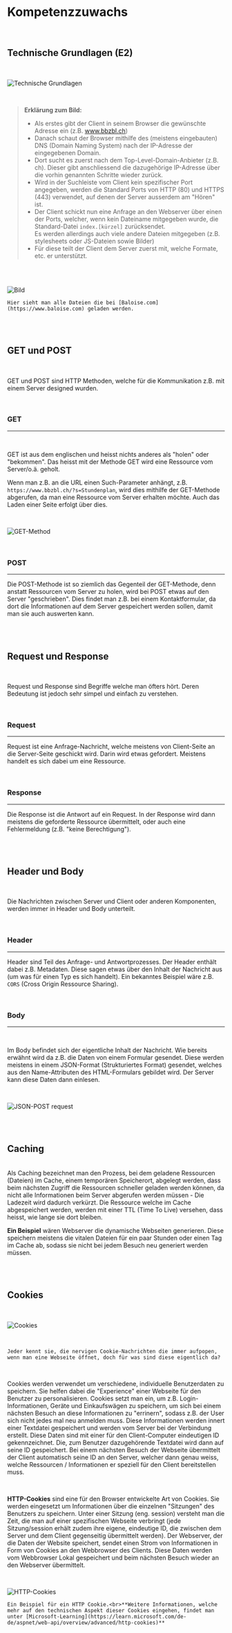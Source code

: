 # Kompetenzzuwachs


<br>


## Technische Grundlagen (E2)
<br>

![Technische Grundlagen](/Sonstiges/imgs/TechnischeGrundlagen.jpg)

<br>

> **Erklärung zum Bild:** <br>
> - Als erstes gibt der Client in seinem Browser die  gewünschte Adresse ein (z.B. www.bbzbl.ch)
> - Danach schaut der Browser mithilfe des (meistens eingebauten) DNS (Domain Naming System) nach der IP-Adresse der eingegebenen Domain.
> - Dort sucht es zuerst nach dem Top-Level-Domain-Anbieter (z.B. ch). Dieser gibt anschliessend die dazugehörige IP-Adresse über die vorhin genannten Schritte wieder zurück.
> - Wird in der Suchleiste vom Client kein spezifischer Port angegeben, werden die Standard Ports von HTTP (80) und HTTPS (443) verwendet, auf denen der Server ausserdem am "Hören" ist.
> - Der Client schickt nun eine Anfrage an den Webserver über einen der Ports, welcher, wenn kein Dateiname mitgegeben wurde, die Standard-Datei ``index.[kürzel]`` zurücksendet.  
Es werden allerdings auch viele andere Dateien mitgegeben (z.B. stylesheets oder JS-Dateien sowie Bilder)
> - Für diese teilt der Client dem Server zuerst mit, welche Formate, etc. er unterstützt.

<br>
<br>

![Bild](/Sonstiges/imgs/baloisecom.png)
<br>

    Hier sieht man alle Dateien die bei [Baloise.com](https://www.baloise.com) geladen werden.



<br><br>

## GET und POST

<br>

GET und POST sind HTTP Methoden, welche für die Kommunikation z.B. mit einem Server designed wurden.

<br>

### GET
<hr>

<br>

GET ist aus dem englischen und heisst nichts anderes als "holen" oder "bekommen".
Das heisst mit der Methode GET wird eine Ressource vom Server/o.ä. geholt.
<br>
    
Wenn man z.B. an die URL einen Such-Parameter anhängt, z.B. ``https://www.bbzbl.ch/?s=Stundenplan``, wird dies mithilfe der GET-Methode abgerufen, da man eine Ressource vom Server erhalten möchte. Auch das Laden einer Seite erfolgt über dies.

<br>

![GET-Method](/Sonstiges/imgs/requesttype.png)


<br>

### POST
<hr>

Die POST-Methode ist so ziemlich das Gegenteil der GET-Methode, denn anstatt Ressourcen vom Server zu holen, wird bei POST etwas auf den Server "geschrieben". Dies findet man z.B. bei einem Kontaktformular, da dort die Informationen auf dem Server gespeichert werden sollen, damit man sie auch auswerten kann.


<br>
<br>

## Request und Response

<br>

Request und Response sind Begriffe welche man öfters hört. Deren Bedeutung ist jedoch sehr simpel und einfach zu verstehen.

<br>

### Request
<hr>

Request ist eine Anfrage-Nachricht, welche meistens von Client-Seite an die Server-Seite geschickt wird.
Darin wird etwas gefordert. Meistens handelt es sich dabei um eine Ressource. 

<br>

### Response
<hr>

Die Response ist die Antwort auf ein Request. In der Response wird dann meistens die geforderte Ressource übermittelt, oder auch eine Fehlermeldung (z.B. "keine Berechtigung"). 


<br>

<br>

## Header und Body

<br>

Die Nachrichten zwischen Server und Client oder anderen Komponenten, werden immer in Header und Body unterteilt.

<br>

### Header
<hr>

Header sind Teil des Anfrage- und Antwortprozesses. Der Header enthält dabei z.B. Metadaten. Diese sagen etwas über den Inhalt der Nachricht aus (um was für einen Typ es sich handelt). Ein bekanntes Beispiel wäre z.B. ``CORS`` (Cross Origin Ressource Sharing).

<br>

### Body
<hr>

<br>

Im Body befindet sich der eigentliche Inhalt der Nachricht. Wie bereits erwähnt wird da z.B. die Daten von einem Formular gesendet. Diese werden meistens in einem JSON-Format (Strukturiertes Format) gesendet, welches aus den Name-Attributen des HTML-Formulars gebildet wird. Der Server kann diese Daten dann einlesen.

<br>

![JSON-POST request](/Sonstiges/imgs/JSON-Request.png)


<br>
<br>

## Caching 
<br>
Als Caching bezeichnet man den Prozess, bei dem geladene Ressourcen (Dateien) im Cache, einem temporären Speicherort, abgelegt werden, dass beim nächsten Zugriff die Ressourcen schneller geladen werden können, da nicht alle Informationen beim Server abgerufen werden müssen - Die Ladezeit wird dadurch verkürzt.
Die Ressource welche im Cache abgespeichert werden, werden mit einer TTL (Time To Live) versehen, dass heisst, wie lange sie dort bleiben. 
<br>

**Ein Beispiel** wären Webserver die dynamische Webseiten generieren. Diese speichern meistens die vitalen Dateien für ein paar Stunden oder einen Tag im Cache ab, sodass sie nicht bei jedem Besuch neu generiert werden müssen.

<br>
<br>

## Cookies
<br>

![Cookies](/Sonstiges/imgs/Cookies.png)

<br>

    Jeder kennt sie, die nervigen Cookie-Nachrichten die immer aufpopen, wenn man eine Webseite öffnet, doch für was sind diese eigentlich da?

<br>

Cookies werden verwendet um verschiedene, individuelle Benutzerdaten zu speichern. Sie helfen dabei die "Experience" einer Webseite für den Benutzer zu personalisieren. Cookies setzt man ein, um z.B. Login-Informationen, Geräte und Einkaufswägen zu speichern, um sich bei einem nächsten Besuch an diese Informationen zu "errinern", sodass z.B. der User sich nicht jedes mal neu anmelden muss.
Diese Informationen werden innert einer Textdatei gespeichert und werden vom Server bei der Verbindung erstellt. Diese Daten sind mit einer für den Client-Computer eindeutigen ID gekennzeichnet. 
Die, zum Benutzer dazugehörende Textdatei wird dann auf seine ID gespeichert. Bei einem nächsten Besuch der Webseite übermittelt der Client automatisch seine ID an den Server, welcher dann genau weiss, welche Ressourcen / Informationen er speziell für den Client bereitstellen muss.

<br>

**HTTP-Cookies** sind eine für den Browser entwickelte Art von Cookies. Sie werden eingesetzt um Informationen über die einzelnen "Sitzungen" des Benutzers zu speichern. Unter einer Sitzung (eng. session) versteht man die Zeit, die man auf einer spezifischen Webseite verbringt (jede Sitzung/session erhält zudem ihre eigene, eindeutige ID, die zwischen dem Server und dem Client gegenseitig übermittelt werden).
Der Webserver, der die Daten der Website speichert, sendet einen Strom von Informationen in Form von Cookies an den Webbrowser des Clients. 
Diese Daten werden vom Webbrowser Lokal gespeichert und beim nächsten Besuch wieder an den Webserver übermittelt.


<br>


![HTTP-Cookies](/Sonstiges/imgs/HTTP-Cookies.png)
    <br>
    
    Ein Beispiel für ein HTTP Cookie.<br>**Weitere Informationen, welche mehr auf den technischen Aspekt dieser Cookies eingehen, findet man unter [Microsoft-Learning](https://learn.microsoft.com/de-de/aspnet/web-api/overview/advanced/http-cookies)**